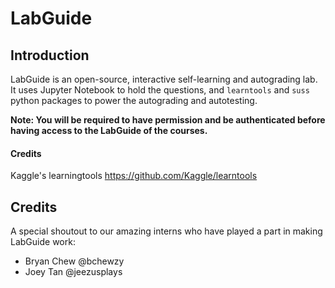 # LabGuide

## Introduction

LabGuide is an open-source, interactive self-learning and autograding lab. It uses Jupyter Notebook to hold the questions, and `learntools` and `suss` python packages to power the autograding and autotesting.

**Note: You will be required to have permission and be authenticated before having access to the LabGuide of the courses.**

#### Credits
Kaggle's learningtools https://github.com/Kaggle/learntools

## Credits

A special shoutout to our amazing interns who have played a part in making LabGuide work:

- Bryan Chew @bchewzy
- Joey Tan @jeezusplays
